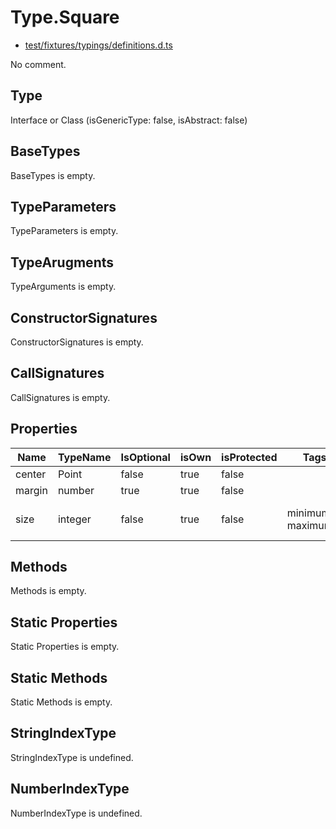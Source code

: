 # Type.Square

* [test/fixtures/typings/definitions.d.ts](/test/fixtures/typings/definitions.d.ts#L25)

No comment.

## Type

Interface or Class (isGenericType: false, isAbstract: false)

## BaseTypes

BaseTypes is empty.

## TypeParameters

TypeParameters is empty.

## TypeArugments

TypeArguments is empty.

## ConstructorSignatures

ConstructorSignatures is empty.

## CallSignatures

CallSignatures is empty.

## Properties

Name|TypeName|IsOptional|isOwn|isProtected|Tags|Comment
---|---|---|---|---|---|---
center|Point|false|true|false||
margin|number|true|true|false||
size|integer|false|true|false|minimum:1 maximum:5 |Size from 1 to 5 (highest).

## Methods

Methods is empty.

## Static Properties

Static Properties is empty.

## Static Methods

Static Methods is empty.

## StringIndexType

StringIndexType is undefined.

## NumberIndexType

NumberIndexType is undefined.
